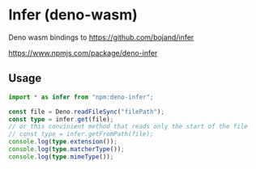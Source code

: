 # Infer (deno-wasm)

Deno wasm bindings to https://github.com/bojand/infer

https://www.npmjs.com/package/deno-infer

## Usage

```ts
import * as infer from "npm:deno-infer";

const file = Deno.readFileSync("filePath");
const type = infer.get(file);
// or this convinient method that reads only the start of the file
// const type = infer.getFromPath(file);
console.log(type.extension());
console.log(type.matcherType());
console.log(type.mimeType());
```
